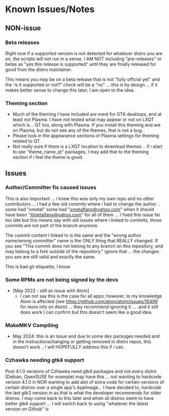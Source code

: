 # Known Issues/Notes

## NON-issue

### Beta releases

Right now if a supported version is not detected for whatever distro you are on, the scripts will not run in a sense. I AM NOT including "pre-releases" or betas as "yes this release is supported" until they are finally released for good from the distro maintainer.

This means you may be on a beta release that is not "fully official yet" and the 'is it supported or not?" check will be a "no" ... this is by design ... if it makes better sense to change this later, I am open to the idea.

### Theming section

- Much of the theming I have included are ment for GTK desktops, and at least not Plasma.  I have not tested what may appear or not on LXQT which is .. QT too, along with Plasma.  If you install this theming and are on Plasma, but do not see any of the themes, that is not a bug. 
- Please look in the appearance sections of Plasma settings for theming related to QT. 
- Not really sure if there is a LXQT location to download themes .. if i start to see "theme_name_qt" packages, I may add that to the theming section if i feel the theme is good.

## Issues

### Author/Committer fix caused issues

This is also important ... i knew this was only my own repo and no other contributors ... i had a few old commits where i had to change the author .. some had "xmetal" some had "xmetalfanx@yahoo.com" when it should have been "Xmetalfanx@yahoo.com" for all of them ... I fixed this issue far too late but this means say with old issues where i linked to commits, those commits are not part of the branch anymore.

The commit content I linked to is the same and the "wrong author name/wrong committer" name is the ONLY thing that REALLY changed. If you see "This commit does not belong to any branch on this repository, and may belong to a fork outside of the repository." ignore that ... the changes you see are still valid and exactly the same.

This is bad git etiquette, I know


### Some RPMs are not being signed by the devs

- [May 2022 - still an issue with Atom]
  - I can not say this is the case for all apps; however, to my knowledge Atom is affected (see <https://github.com/atom/atom/issues/16499> for more info on Atom) ... they recommend ignoring it ... .and it still does work I can confirm but this doesn't seem like a good idea.

### MakeMKV Compiling

- May 2024: this is an issue and due to some dev packages needed and in the instructionschanging or getting removed in distro repos, this doesn't work .. I will HOPEFULLY address this if i can.

### Czhawka needing gtk4 support

Post 4.1.0 versions of Czhawka need gtk4 packages and not every distro (Debian, OpenSUSE for example) may have this ... not wanting to hardcode version 4.1.0 in NOR wanting to add alot of extra code for certain versions of certain distros over a single app's AppImage... I have decided to, hardcode the last gtk3 version in as that is what the developer recommends for older distros.  I may come back to this later and when all distros seem to have better gtk4 support ... I will switch back to using "whatever the latest version on Github" is

